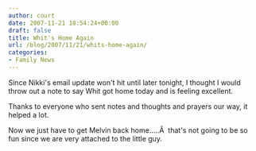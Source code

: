 ```yaml
---
author: court
date: 2007-11-21 18:54:24+00:00
draft: false
title: Whit's Home Again
url: /blog/2007/11/21/whits-home-again/
categories:
- Family News
---
```


Since Nikki's email update won't hit until later tonight, I thought I would throw out a note to say Whit got home today and is feeling excellent.

Thanks to everyone who sent notes and thoughts and prayers our way, it helped a lot.

Now we just have to get Melvin back home.....Â  that's not going to be so fun since we are very attached to the little guy.
